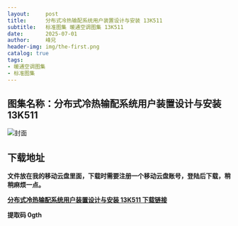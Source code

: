 ```yaml
---
layout:     post
title:      分布式冷热输配系统用户装置设计与安装 13K511
subtitle:   标准图集 暖通空调图集 13K511
date:       2025-07-01
author:     峰兄
header-img: img/the-first.png
catalog: true
tags:
- 暖通空调图集
- 标准图集
---
```

## 图集名称：分布式冷热输配系统用户装置设计与安装 13K511
![封面](https://pic1.imgdb.cn/item/6864f8b258cb8da5c8889bde.jpg)


## 下载地址 ##
**文件放在我的移动云盘里面，下载时需要注册一个移动云盘账号，登陆后下载，稍稍麻烦一点。**  
  
[**分布式冷热输配系统用户装置设计与安装 13K511 下载链接**](https://caiyun.139.com/w/i/2nQR7rMZdhnkp)


**提取码 0gth**

